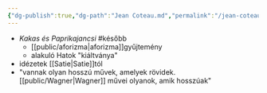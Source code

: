 ```yaml
---
{"dg-publish":true,"dg-path":"Jean Coteau.md","permalink":"/jean-coteau/"}
---
```


- *Kakas és Paprikajancsi* #később 
	- [[public/aforizma\|aforizma]]gyűjtemény
	- alakuló Hatok "kiáltványa"
- idézetek [[Satie\|Satie]]tól
- "vannak olyan hosszú művek, amelyek rövidek. [[public/Wagner\|Wagner]] művei olyanok, amik hosszúak"